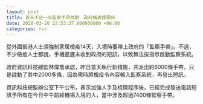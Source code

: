 ```yaml
---
layout: post
title: 首天不足一半監察手帶啟動　政府稱處理需時
date: 2020-03-20 22:53:37.000000000 +08:00
categories: rss
---
```


從外國抵港人士須強制家居檢疫14天，入境時要帶上政府的「監察手帶」。不過，不少檢疫人士都說，手機遲遲未收到政府的短訊，以致無法按指示啟動監察系統。

政府資訊科技總監林偉喬承認，昨日首天執行新措施，共派出約6000條手帶，只是啟動了其中2000多條，因為需時將檢疫令內容輸入監察系統，再發出短訊。

資訊科技總監辦公室下午公布，表示加強人手及梳理程序後，已經完成發送電話短訊予所有在今日中午前經機場入境的人，當中涉及超過7400條監察手帶。
